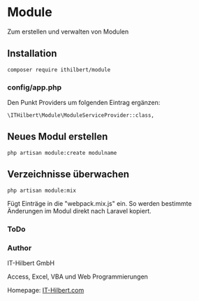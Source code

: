 # Module

Zum erstellen und verwalten von Modulen


## Installation
```
composer require ithilbert/module
```

### config/app.php
Den Punkt Providers um folgenden Eintrag ergänzen:
```
\ITHilbert\Module\ModuleServiceProvider::class,
```

## Neues Modul erstellen
```
php artisan module:create modulname
```

## Verzeichnisse überwachen
```
php artisan module:mix
```
Fügt Einträge in die "webpack.mix.js" ein. So werden bestimmte Änderungen im Modul direkt nach Laravel kopiert.


### ToDo


### Author
IT-Hilbert GmbH

Access, Excel, VBA und Web Programmierungen

Homepage: [IT-Hilbert.com](https://www.IT-Hilbert.com) 
